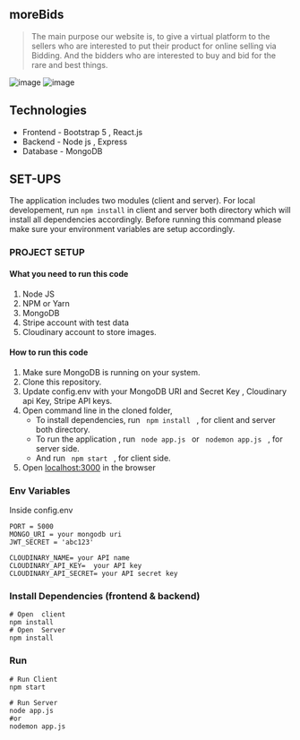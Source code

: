 ## moreBids

> The main purpose our website is, to give a virtual platform to the sellers who are interested to put their product for online selling via Bidding. And the bidders who are interested to buy and bid for the rare and best things.

![image](https://github.com/Pranav-Shanker/moreBids/assets/148027466/47429b56-80d5-4843-811d-c171c2291732)
![image](https://github.com/Pranav-Shanker/moreBids/assets/148027466/d8746457-6424-44e4-b89b-eb54a5cb1247)

## Technologies

- Frontend - Bootstrap 5 , React.js 
- Backend - Node js , Express
- Database - MongoDB


## SET-UPS

The application includes two modules (client and server). For local developement, run `npm install` in client and server both directory which will install all dependencies accordingly. Before running this command please make sure your environment variables are setup accordingly.

### PROJECT SETUP

#### What you need to run this code
1. Node JS
2. NPM  or Yarn 
3. MongoDB 
4. Stripe account with test data
5. Cloudinary account to store images.

####  How to run this code
1. Make sure MongoDB is running on your system. 
2. Clone this repository.
3. Update config.env with your MongoDB URI and Secret Key , Cloudinary api Key, Stripe API keys.
4. Open command line in the cloned folder,
   - To install dependencies, run ```  npm install  ```  , for client and server both directory.
   - To run the application , run ```  node app.js  ``` or ```  nodemon app.js  ```  , for server side.
   - And run ```  npm start  ``` , for client side.
5. Open [localhost:3000](http://localhost:3000/) in the browser

### Env Variables

Inside config.env

```
PORT = 5000
MONGO_URI = your mongodb uri
JWT_SECRET = 'abc123'

CLOUDINARY_NAME= your API name
CLOUDINARY_API_KEY=  your API key
CLOUDINARY_API_SECRET= your API secret key
```


### Install Dependencies (frontend & backend)

```
# Open  client
npm install
# Open  Server
npm install
```

### Run

```
# Run Client
npm start

# Run Server
node app.js 
#or
nodemon app.js
```





